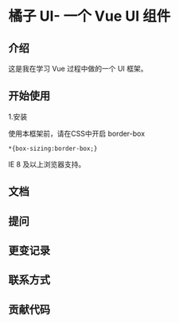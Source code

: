 # 橘子 UI- 一个 Vue UI 组件

## 介绍
这是我在学习 Vue 过程中做的一个 UI 框架。
## 开始使用
1.安装

使用本框架前，请在CSS中开启 border-box
```
*{box-sizing:border-box;}
```
IE 8 及以上浏览器支持。
## 文档

## 提问

## 更变记录

## 联系方式

## 贡献代码
